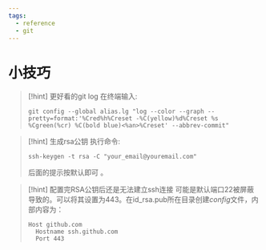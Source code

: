 ```yaml
---
tags:
  - reference
  - git
---
```

# 小技巧

> [!hint] 更好看的git log
> 在终端输入:
> ```shell
> git config --global alias.lg "log --color --graph --pretty=format:'%Cred%h%Creset -%C(yellow)%d%Creset %s %Cgreen(%cr) %C(bold blue)<%an>%Creset' --abbrev-commit"
> ```

> [!hint] 生成rsa公钥
> 执行命令:
> ```shell
> ssh-keygen -t rsa -C "your_email@youremail.com" 
> ```
> 后面的提示按默认即可 。

> [!hint] 配置完RSA公钥后还是无法建立ssh连接
> 可能是默认端口22被屏蔽导致的。可以将其设置为443。在id_rsa.pub所在目录创建*config*文件，内部内容为：
> ```text
> Host github.com
> 	Hostname ssh.github.com
> 	Port 443
>```